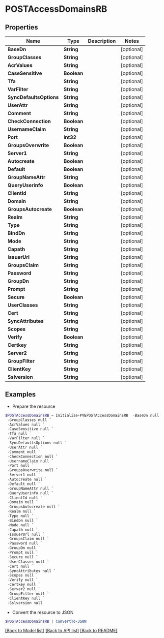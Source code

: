 # POSTAccessDomainsRB
## Properties

Name | Type | Description | Notes
------------ | ------------- | ------------- | -------------
**BaseDn** | **String** |  | [optional] 
**GroupClasses** | **String** |  | [optional] 
**AcrValues** | **String** |  | [optional] 
**CaseSensitive** | **Boolean** |  | [optional] 
**Tfa** | **String** |  | [optional] 
**VarFilter** | **String** |  | [optional] 
**SyncDefaultsOptions** | **String** |  | [optional] 
**UserAttr** | **String** |  | [optional] 
**Comment** | **String** |  | [optional] 
**CheckConnection** | **Boolean** |  | [optional] 
**UsernameClaim** | **String** |  | [optional] 
**Port** | **Int32** |  | [optional] 
**GroupsOverwrite** | **Boolean** |  | [optional] 
**Server1** | **String** |  | [optional] 
**Autocreate** | **Boolean** |  | [optional] 
**Default** | **Boolean** |  | [optional] 
**GroupNameAttr** | **String** |  | [optional] 
**QueryUserinfo** | **Boolean** |  | [optional] 
**ClientId** | **String** |  | [optional] 
**Domain** | **String** |  | [optional] 
**GroupsAutocreate** | **Boolean** |  | [optional] 
**Realm** | **String** |  | [optional] 
**Type** | **String** |  | [optional] 
**BindDn** | **String** |  | [optional] 
**Mode** | **String** |  | [optional] 
**Capath** | **String** |  | [optional] 
**IssuerUrl** | **String** |  | [optional] 
**GroupsClaim** | **String** |  | [optional] 
**Password** | **String** |  | [optional] 
**GroupDn** | **String** |  | [optional] 
**Prompt** | **String** |  | [optional] 
**Secure** | **Boolean** |  | [optional] 
**UserClasses** | **String** |  | [optional] 
**Cert** | **String** |  | [optional] 
**SyncAttributes** | **String** |  | [optional] 
**Scopes** | **String** |  | [optional] 
**Verify** | **Boolean** |  | [optional] 
**Certkey** | **String** |  | [optional] 
**Server2** | **String** |  | [optional] 
**GroupFilter** | **String** |  | [optional] 
**ClientKey** | **String** |  | [optional] 
**Sslversion** | **String** |  | [optional] 

## Examples

- Prepare the resource
```powershell
$POSTAccessDomainsRB = Initialize-PVEPOSTAccessDomainsRB  -BaseDn null `
 -GroupClasses null `
 -AcrValues null `
 -CaseSensitive null `
 -Tfa null `
 -VarFilter null `
 -SyncDefaultsOptions null `
 -UserAttr null `
 -Comment null `
 -CheckConnection null `
 -UsernameClaim null `
 -Port null `
 -GroupsOverwrite null `
 -Server1 null `
 -Autocreate null `
 -Default null `
 -GroupNameAttr null `
 -QueryUserinfo null `
 -ClientId null `
 -Domain null `
 -GroupsAutocreate null `
 -Realm null `
 -Type null `
 -BindDn null `
 -Mode null `
 -Capath null `
 -IssuerUrl null `
 -GroupsClaim null `
 -Password null `
 -GroupDn null `
 -Prompt null `
 -Secure null `
 -UserClasses null `
 -Cert null `
 -SyncAttributes null `
 -Scopes null `
 -Verify null `
 -Certkey null `
 -Server2 null `
 -GroupFilter null `
 -ClientKey null `
 -Sslversion null
```

- Convert the resource to JSON
```powershell
$POSTAccessDomainsRB | ConvertTo-JSON
```

[[Back to Model list]](../README.md#documentation-for-models) [[Back to API list]](../README.md#documentation-for-api-endpoints) [[Back to README]](../README.md)

